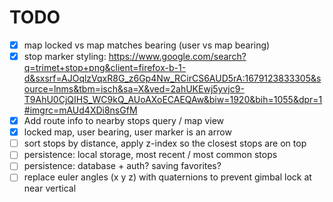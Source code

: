 # TODO

- [x] map locked vs map matches bearing (user vs map bearing)
- [x] stop marker styling: https://www.google.com/search?q=trimet+stop+png&client=firefox-b-1-d&sxsrf=AJOqlzVqxR8G_z6Gp4Nw_RCirCS6AUD5rA:1679123833305&source=lnms&tbm=isch&sa=X&ved=2ahUKEwj5yvjc9-T9AhU0CjQIHS_WC9kQ_AUoAXoECAEQAw&biw=1920&bih=1055&dpr=1#imgrc=mAUd4XDi8nsGfM
- [x] Add route info to nearby stops query / map view
- [x] locked map, user bearing, user marker is an arrow
- [ ] sort stops by distance, apply z-index so the closest stops are on top
- [ ] persistence: local storage, most recent / most common stops
- [ ] persistence: database + auth? saving favorites?
- [ ] replace euler angles (x y z) with quaternions to prevent gimbal lock at near vertical
